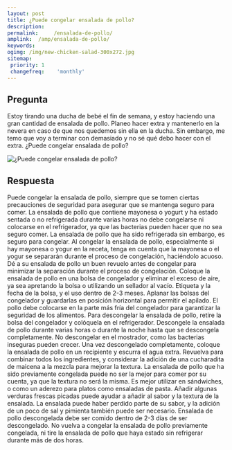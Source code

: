 ```yaml
---
layout: post
title: ¿Puede congelar ensalada de pollo?  
description: 
permalink:     /ensalada-de-pollo/
amplink:  /amp/ensalada-de-pollo/
keywords: 
ogimg: /img/new-chicken-salad-300x272.jpg
sitemap:
 priority: 1
 changefreq:    'monthly'
---
```




## Pregunta

Estoy tirando una ducha de bebé el fin de semana, y estoy haciendo una gran cantidad de ensalada de pollo. Planeo hacer extra y mantenerlo en la nevera en caso de que nos quedemos sin ella en la ducha. Sin embargo, me temo que voy a terminar con demasiado y no sé qué debo hacer con el extra. ¿Puede congelar ensalada de pollo?


![¿Puede congelar ensalada de pollo?](https://sepuedecongelar.com/img/new-chicken-salad-300x272.jpg "¿Puede congelar ensalada de pollo?" )


## Respuesta

Puede congelar la ensalada de pollo, siempre que se tomen ciertas precauciones de seguridad para asegurar que se mantenga seguro para comer. La ensalada de pollo que contiene mayonesa o yogurt y ha estado sentada o no refrigerada durante varias horas no debe congelarse ni colocarse en el refrigerador, ya que las bacterias pueden hacer que no sea seguro comer. La ensalada de pollo que ha sido refrigerada sin embargo, es seguro para congelar.
Al congelar la ensalada de pollo, especialmente si hay mayonesa o yogur en la receta, tenga en cuenta que la mayonesa o el yogur se separarán durante el proceso de congelación, haciéndolo acuoso. Dé a su ensalada de pollo un buen revuelo antes de congelar para minimizar la separación durante el proceso de congelación. Coloque la ensalada de pollo en una bolsa de congelador y eliminar el exceso de aire, ya sea apretando la bolsa o utilizando un sellador al vacío. Etiqueta y la fecha de la bolsa, y el uso dentro de 2-3 meses.
Aplanar las bolsas del congelador y guardarlas en posición horizontal para permitir el apilado. El pollo debe colocarse en la parte más fría del congelador para garantizar la seguridad de los alimentos. Para descongelar la ensalada de pollo, retire la bolsa del congelador y colóquela en el refrigerador. Descongele la ensalada de pollo durante varias horas o durante la noche hasta que se descongela completamente. No descongelar en el mostrador, como las bacterias inseguras pueden crecer.
Una vez descongelado completamente, coloque la ensalada de pollo en un recipiente y escurra el agua extra. Revuelva para combinar todos los ingredientes, y considerar la adición de una cucharadita de maicena a la mezcla para mejorar la textura. La ensalada de pollo que ha sido previamente congelada puede no ser la mejor para comer por su cuenta, ya que la textura no será la misma. Es mejor utilizar en sándwiches, o como un aderezo para platos como ensaladas de pasta. Añadir algunas verduras frescas picadas puede ayudar a añadir al sabor y la textura de la ensalada. La ensalada puede haber perdido parte de su sabor, y la adición de un poco de sal y pimienta también puede ser necesario.
Ensalada de pollo descongelada debe ser comido dentro de 2-3 días de ser descongelado. No vuelva a congelar la ensalada de pollo previamente congelada, ni tire la ensalada de pollo que haya estado sin refrigerar durante más de dos horas.
